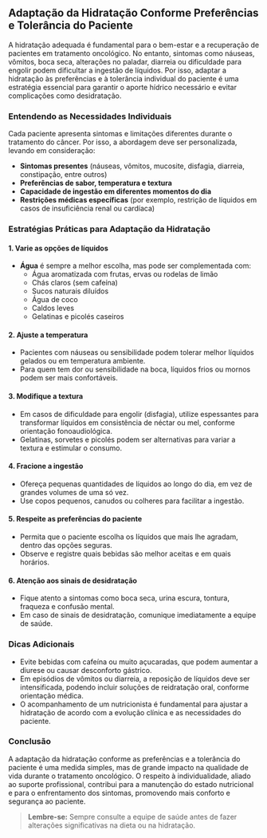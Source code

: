 
## Adaptação da Hidratação Conforme Preferências e Tolerância do Paciente

A hidratação adequada é fundamental para o bem-estar e a recuperação de pacientes em tratamento oncológico. No entanto, sintomas como náuseas, vômitos, boca seca, alterações no paladar, diarreia ou dificuldade para engolir podem dificultar a ingestão de líquidos. Por isso, adaptar a hidratação às preferências e à tolerância individual do paciente é uma estratégia essencial para garantir o aporte hídrico necessário e evitar complicações como desidratação.

### Entendendo as Necessidades Individuais

Cada paciente apresenta sintomas e limitações diferentes durante o tratamento do câncer. Por isso, a abordagem deve ser personalizada, levando em consideração:

- **Sintomas presentes** (náuseas, vômitos, mucosite, disfagia, diarreia, constipação, entre outros)
- **Preferências de sabor, temperatura e textura**
- **Capacidade de ingestão em diferentes momentos do dia**
- **Restrições médicas específicas** (por exemplo, restrição de líquidos em casos de insuficiência renal ou cardíaca)

### Estratégias Práticas para Adaptação da Hidratação

#### 1. Varie as opções de líquidos

- **Água** é sempre a melhor escolha, mas pode ser complementada com:
  - Água aromatizada com frutas, ervas ou rodelas de limão
  - Chás claros (sem cafeína)
  - Sucos naturais diluídos
  - Água de coco
  - Caldos leves
  - Gelatinas e picolés caseiros

#### 2. Ajuste a temperatura

- Pacientes com náuseas ou sensibilidade podem tolerar melhor líquidos gelados ou em temperatura ambiente.
- Para quem tem dor ou sensibilidade na boca, líquidos frios ou mornos podem ser mais confortáveis.

#### 3. Modifique a textura

- Em casos de dificuldade para engolir (disfagia), utilize espessantes para transformar líquidos em consistência de néctar ou mel, conforme orientação fonoaudiológica.
- Gelatinas, sorvetes e picolés podem ser alternativas para variar a textura e estimular o consumo.

#### 4. Fracione a ingestão

- Ofereça pequenas quantidades de líquidos ao longo do dia, em vez de grandes volumes de uma só vez.
- Use copos pequenos, canudos ou colheres para facilitar a ingestão.

#### 5. Respeite as preferências do paciente

- Permita que o paciente escolha os líquidos que mais lhe agradam, dentro das opções seguras.
- Observe e registre quais bebidas são melhor aceitas e em quais horários.

#### 6. Atenção aos sinais de desidratação

- Fique atento a sintomas como boca seca, urina escura, tontura, fraqueza e confusão mental.
- Em caso de sinais de desidratação, comunique imediatamente a equipe de saúde.

### Dicas Adicionais

- Evite bebidas com cafeína ou muito açucaradas, que podem aumentar a diurese ou causar desconforto gástrico.
- Em episódios de vômitos ou diarreia, a reposição de líquidos deve ser intensificada, podendo incluir soluções de reidratação oral, conforme orientação médica.
- O acompanhamento de um nutricionista é fundamental para ajustar a hidratação de acordo com a evolução clínica e as necessidades do paciente.

### Conclusão

A adaptação da hidratação conforme as preferências e a tolerância do paciente é uma medida simples, mas de grande impacto na qualidade de vida durante o tratamento oncológico. O respeito à individualidade, aliado ao suporte profissional, contribui para a manutenção do estado nutricional e para o enfrentamento dos sintomas, promovendo mais conforto e segurança ao paciente.

> **Lembre-se:** Sempre consulte a equipe de saúde antes de fazer alterações significativas na dieta ou na hidratação.
```
